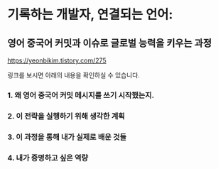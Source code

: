 # 기록하는 개발자, 연결되는 언어: 
## 영어 중국어 커밋과 이슈로 글로벌 능력을 키우는 과정

https://yeonbikim.tistory.com/275

링크를 보시면 아래의 내용을 확인하실 수 있습니다. 
### 1. 왜 영어 중국어 커밋 메시지를 쓰기 시작했는지. 
### 2. 이 전략을 실행하기 위해 생각한 계획 
### 3. 이 과정을 통해 내가 실제로 배운 것들 
### 4. 내가 증명하고 싶은 역량
